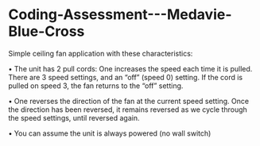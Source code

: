 # Coding-Assessment---Medavie-Blue-Cross

Simple ceiling fan application with these characteristics:

•    The unit has 2 pull cords:   One increases the speed each time it is pulled.  There are 3 speed settings, and an “off” (speed 0) setting.   If the cord is pulled        on speed 3, the fan returns to the “off” setting. 

•    One reverses the direction of the fan at the current speed setting. Once the direction has been reversed, it remains reversed as we cycle through the speed settings, until reversed again.

•    You can assume the unit is always powered (no wall switch)
